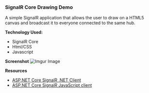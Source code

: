 ### SignalR Core Drawing Demo

A simple SignalR application that allows the user to draw on a HTML5 canvas and broadcast it to everyone connected to the same hub.

**Technology Used:**
- SignalR Core
- Html/CSS
- Javascript

**Screenshot**
![Imgur Image](http://i.imgur.com/psExxVa.jpg)

**Resources**
- [ASP.NET Core SignalR .NET Client](https://docs.microsoft.com/en-us/aspnet/core/signalr/dotnet-client?view=aspnetcore-5.0&tabs=visual-studio "ASP.NET Core SignalR .NET Client") 
- [ASP.NET Core SignalR JavaScript client](https://docs.microsoft.com/en-us/aspnet/core/signalr/javascript-client?view=aspnetcore-5.0 "ASP.NET Core SignalR JavaScript client")